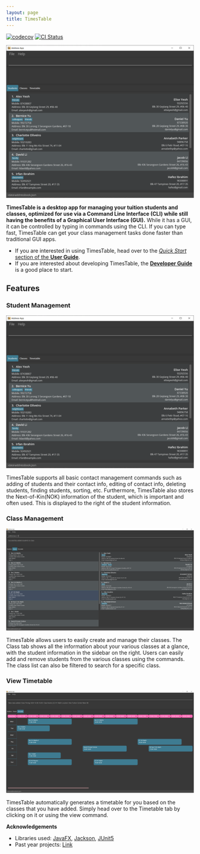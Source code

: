 ```yaml
---
layout: page
title: TimesTable
---
```

[![codecov](https://codecov.io/gh/AY2122S1-CS2103T-F11-1/tp/branch/master/graph/badge.svg?token=NNN2J2NDB2)](https://codecov.io/gh/AY2122S1-CS2103T-F11-1/tp)
[![CI Status](https://github.com/se-edu/addressbook-level3/workflows/Java%20CI/badge.svg)](https://github.com/se-edu/addressbook-level3/actions)

![Ui](images/Ui.png)

**TimesTable is a desktop app for managing your tuition students and classes, optimized for use via a Command Line Interface (CLI) while still having the benefits of a Graphical User Interface (GUI).**
While it has a GUI, it can be controlled by typing in commands using the CLI.
If you can type fast, TimesTable can get your class management tasks done faster than traditional GUI apps.

* If you are interested in using TimesTable, head over to the [_Quick Start_ section of the **User Guide**](UserGuide.html#quick-start).
* If you are interested about developing TimesTable, the [**Developer Guide**](DeveloperGuide.html) is a good place to start.

## Features

### Student Management

![Ui](images/Ui.png)

TimesTable supports all basic contact management commands such as adding of students and their contact info, editing of contact info,
deleting students, finding students, sorting, etc. Furthermore, TimesTable also stores the Next-of-Kin(NOK) information of the student,
which is important and often used. This is displayed to the right of the student information.

### Class Management

![ClassList](images/ClassList.png)

TimesTable allows users to easily create and manage their classes. The Class tab shows all the information
about your various classes at a glance, with the student information in the sidebar on the right. Users can 
easily add and remove students from the various classes using the commands. The class list can also be filtered
to search for a  specific class.

### View Timetable

![Timetable](images/Timetable.png)

TimesTable automatically generates a timetable for you based on the classes that you have added.
Simply head over to the Timetable tab by clicking on it or using the view command.

**Acknowledgements**

* Libraries used: [JavaFX](https://openjfx.io/), [Jackson](https://github.com/FasterXML/jackson), [JUnit5](https://github.com/junit-team/junit5)
* Past year projects: [Link](https://github.com/AY1920S2-CS2103-W15-4/main)
